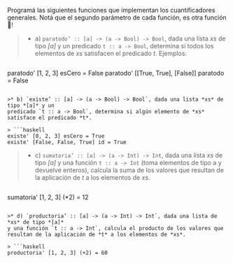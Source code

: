 Programá las siguientes funciones que implementan los cuantificadores generales. Notá que el segundo parámetro de cada función, es otra función :exploding_head:!

>* a) `paratodo’ :: [a] -> (a -> Bool) -> Bool`, dada una lista *xs* de tipo *[a]* y un predicado `t :: a -> Bool`, determina si todos los elementos de *xs* satisfacen el predicado *t*. Ejemplos:

> ```haskell
paratodo' [1, 2, 3] esCero = False
paratodo' [[True, True], [False]] paratodo = False
```

>* b) `existe’ :: [a] -> (a -> Bool) -> Bool`, dada una lista *xs* de tipo *[a]* y un
predicado `t :: a -> Bool`, determina si algún elemento de *xs* satisface el predicado *t*.

> ```haskell
existe' [0, 2, 3] esCero = True
existe' [False, False, True] id = True
```

>* c) `sumatoria’ :: [a] -> (a -> Int) -> Int`, dada una lista *xs* de tipo *[a]* y una función `t :: a -> Int` (toma elementos de tipo a y devuelve enteros), calcula la suma de los valores que resultan de la aplicación de *t* a los elementos de *xs*.

> ```haskell
sumatoria' [1, 2, 3] (*2) = 12
```

>* d) `productoria’ :: [a] -> (a -> Int) -> Int`, dada una lista de *xs* de tipo *[a]*
y una función `t :: a -> Int`, calcula el producto de los valores que resultan de la aplicación de *t* a los elementos de *xs*.

> ```haskell
productoria' [1, 2, 3] (+2) = 60
```